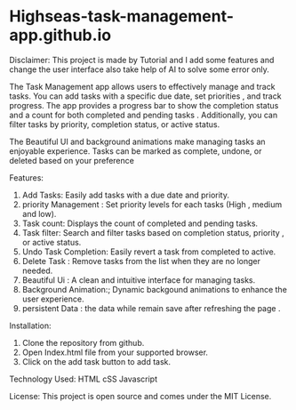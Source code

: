 # Highseas-task-management-app.github.io

Disclaimer: This project is made by Tutorial and I add some features and change the user interface also take help of AI to solve some error only.

 
The Task Management app allows users to effectively manage and track tasks. You can add tasks with a specific due date, set priorities , and track progress. The app provides a progress bar to show the completion status and a count for both completed and pending tasks . Additionally, you can filter tasks by priority, completion status, or active status. 

The Beautiful UI and background animations make managing tasks an enjoyable experience. Tasks can be marked as complete, undone, or  deleted based on your preference

Features:

1. Add Tasks: Easily add tasks with a due date and priority.
2. priority Management : Set priority levels for each tasks (High , medium and low).
3. Task count: Displays the count of completed and pending tasks.
4. Task filter: Search and filter tasks based on completion status, priority , or active status.
5. Undo Task Completion: Easily revert a task from completed to active.
6. Delete Task : Remove tasks from the list when they are no longer needed.
7. Beautiful Ui : A clean and intuitive interface for managing tasks.
8. Background Animation:; Dynamic backgound animations to enhance the user experience.
9. persistent Data : the data while remain save after refreshing the page .


Installation:
1. Clone the repository from github.
2. Open Index.html file from your supported browser.
3. Click on the add task button to add task.

Technology Used:
HTML
cSS
Javascript

License:
This project is open source and comes under  the MIT License.